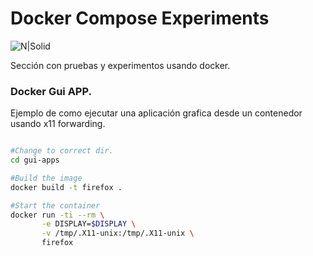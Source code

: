 # Docker Compose Experiments

![N|Solid](https://www.openshift.org/img/logo-docker-h.svg)

Sección con pruebas y experimentos usando docker.

### Docker Gui APP.

Ejemplo de como ejecutar una aplicación grafica desde un contenedor usando x11 forwarding.

```sh

#Change to correct dir.
cd gui-apps

#Build the image
docker build -t firefox .

#Start the container
docker run -ti --rm \
       -e DISPLAY=$DISPLAY \
       -v /tmp/.X11-unix:/tmp/.X11-unix \
       firefox

```
